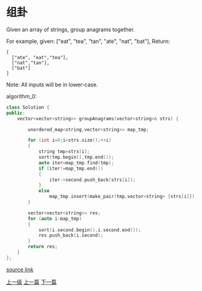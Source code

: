 # 组卦

Given an array of strings, group anagrams together.

For example, given: ["eat", "tea", "tan", "ate", "nat", "bat"],
Return:

```
[
  ["ate", "eat","tea"],
  ["nat","tan"],
  ["bat"]
]
```
Note: All inputs will be in lower-case.


algorithm_0:
```c++
class Solution {
public:
    vector<vector<string>> groupAnagrams(vector<string>& strs) {

        unordered_map<string,vector<string>> map_tmp;

        for (int i=0;i<strs.size();++i)
        {
            string tmp=strs[i];
            sort(tmp.begin(),tmp.end());
            auto iter=map_tmp.find(tmp);
            if (iter!=map_tmp.end())
            {
                iter->second.push_back(strs[i]);
            }
            else
                map_tmp.insert(make_pair(tmp,vector<string> {strs[i]}));
        }

        vector<vector<string>> res;
        for (auto i:map_tmp)
        {
            sort(i.second.begin(),i.second.end());
            res.push_back(i.second);
        }
        return res;
    }
};
```


[source link](https://leetcode.com/problems/group-anagrams/discuss/)

[上一级](base.md)
[上一篇](Combination_Sum_II.md)
[下一篇](Multiply_Strings.md)
